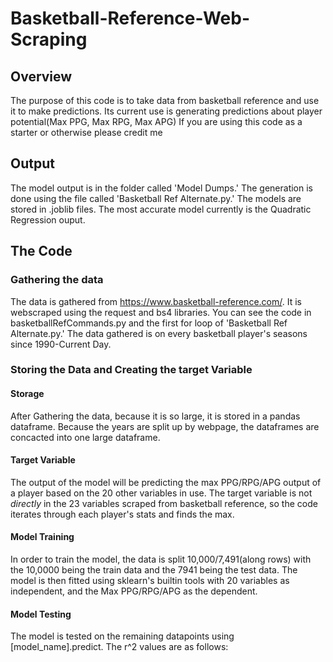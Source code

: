# Basketball-Reference-Web-Scraping
## Overview
The purpose of this code is to take data from basketball reference and use it to make predictions.
Its current use is generating predictions about player potential(Max PPG, Max RPG, Max APG)
If you are using this code as a starter or otherwise please credit me

## Output
The model output is in the folder called 'Model Dumps.' The generation is done using the file called 'Basketball Ref Alternate.py.' The models are stored in .joblib files. The most accurate model currently is the Quadratic Regression ouput.

## The Code
### Gathering the data
The data is gathered from https://www.basketball-reference.com/. It is webscraped using the request and bs4 libraries. You can see the code in basketballRefCommands.py and the first for loop of 'Basketball Ref Alternate.py.' The data gathered is on every basketball player's seasons since 1990-Current Day.
### Storing the Data and Creating the target Variable
#### Storage
After Gathering the data, because it is so large, it is stored in a pandas dataframe. Because the years are split up by webpage, the dataframes are concacted into one large dataframe. 

#### Target Variable
The output of the model will be predicting the max PPG/RPG/APG output of a player based on the 20 other variables in use.
The target variable is not *directly* in the 23 variables scraped from basketball reference, so the code iterates through each player's stats and finds the max.

#### Model Training
In order to train the model, the data is split 10,000/7,491(along rows) with the 10,0000 being the train data and the 7941 being the test data.
The model is then fitted using sklearn's builtin tools with 20 variables as independent, and the Max PPG/RPG/APG as the dependent.

#### Model Testing
The model is tested on the remaining datapoints using [model_name].predict. The r^2 values are as follows:
